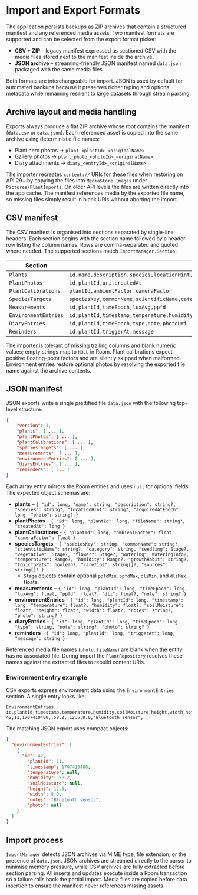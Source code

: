 # Import and Export Formats

The application persists backups as ZIP archives that contain a structured manifest and any
referenced media assets. Two manifest formats are supported and can be selected from the export
format picker:

- **CSV + ZIP** – legacy manifest expressed as sectioned CSV with the media files stored next to the
  manifest inside the archive.
- **JSON archive** – streaming-friendly JSON manifest named `data.json` packaged with the same media
  files.

Both formats are interchangeable for import. JSON is used by default for automated backups because
it preserves richer typing and optional metadata while remaining resilient to large datasets through
stream parsing.

## Archive layout and media handling

Exports always produce a flat ZIP archive whose root contains the manifest (`data.csv` or
`data.json`). Each referenced asset is copied into the same archive using deterministic file names:

- Plant hero photos → `plant_<plantId>_<originalName>`
- Gallery photos → `plant_photo_<photoId>_<originalName>`
- Diary attachments → `diary_<entryId>_<originalName>`

The importer recreates `content://` URIs for these files when restoring on API 29+ by copying the
files into `MediaStore.Images` under `Pictures/PlantImports`. On older API levels the files are
written directly into the app cache. The manifest references media by the exported file name, so
missing files simply result in blank URIs without aborting the import.

## CSV manifest

The CSV manifest is organised into sections separated by single-line headers. Each section begins
with the section name followed by a header row listing the column names. Rows are comma-separated
and quoted where needed. The supported sections match `ImportManager.Section`:

| Section | Columns |
| --- | --- |
| `Plants` | `id,name,description,species,locationHint,acquiredAtEpoch,photoUri` |
| `PlantPhotos` | `id,plantId,uri,createdAt` |
| `PlantCalibrations` | `plantId,ambientFactor,cameraFactor` |
| `SpeciesTargets` | `speciesKey,commonName,scientificName,category,seedlingPpfdMin,seedlingPpfdMax,seedlingDliMin,seedlingDliMax,vegetativePpfdMin,vegetativePpfdMax,vegetativeDliMin,vegetativeDliMax,flowerPpfdMin,flowerPpfdMax,flowerDliMin,flowerDliMax,wateringSchedule,wateringSoil,wateringTolerance,temperatureMin,temperatureMax,humidityMin,humidityMax,growthHabit,toxicToPets,careTips,sources` |
| `Measurements` | `id,plantId,timeEpoch,luxAvg,ppfd` |
| `EnvironmentEntries` | `id,plantId,timestamp,temperature,humidity,soilMoisture,height,width,notes,photo` |
| `DiaryEntries` | `id,plantId,timeEpoch,type,note,photoUri` |
| `Reminders` | `id,plantId,triggerAt,message` |

The importer is tolerant of missing trailing columns and blank numeric values; empty strings map to
`NULL` in Room. Plant calibrations expect positive floating-point factors and are silently skipped
when malformed. Environment entries restore optional photos by resolving the exported file name
against the archive contents.

## JSON manifest

JSON exports write a single prettified file `data.json` with the following top-level structure:

```json
{
    "version": 3,
    "plants": [ ... ],
    "plantPhotos": [ ... ],
    "plantCalibrations": [ ... ],
    "speciesTargets": [ ... ],
    "measurements": [ ... ],
    "environmentEntries": [ ... ],
    "diaryEntries": [ ... ],
    "reminders": [ ... ]
}
```

Each array entry mirrors the Room entities and uses `null` for optional fields. The expected object
schemas are:

- **plants** – `{ "id": long, "name": string, "description": string?, "species": string?,
  "locationHint": string?, "acquiredAtEpoch": long, "photo": string? }`
- **plantPhotos** – `{ "id": long, "plantId": long, "fileName": string?, "createdAt": long }`
- **plantCalibrations** – `{ "plantId": long, "ambientFactor": float, "cameraFactor": float }`
- **speciesTargets** – `{ "speciesKey": string, "commonName": string?, "scientificName": string?,
  "category": string, "seedling": Stage?, "vegetative": Stage?, "flower": Stage?,
  "watering": WateringInfo?, "temperature": Range?, "humidity": Range?, "growthHabit": string?,
  "toxicToPets": boolean?, "careTips": string[]?, "sources": string[]? }`
    - `Stage` objects contain optional `ppfdMin`, `ppfdMax`, `dliMin`, and `dliMax` floats.
- **measurements** – `{ "id": long, "plantId": long, "timeEpoch": long,
  "luxAvg": float, "ppfd": float?, "dli": float?, "note": string? }`
- **environmentEntries** – `{ "id": long, "plantId": long, "timestamp": long,
  "temperature": float?, "humidity": float?, "soilMoisture": float?, "height": float?,
  "width": float?, "notes": string?, "photo": string? }`
- **diaryEntries** – `{ "id": long, "plantId": long, "timeEpoch": long, "type": string,
  "note": string?, "photo": string? }`
- **reminders** – `{ "id": long, "plantId": long, "triggerAt": long, "message": string }`

Referenced media file names (`photo`, `fileName`) are blank when the entity has no associated file.
During import the `PlantRepository` resolves these names against the extracted files to rebuild
content URIs.

### Environment entry example

CSV exports express environment data using the `EnvironmentEntries` section. A single entry looks
like:

```
EnvironmentEntries
id,plantId,timestamp,temperature,humidity,soilMoisture,height,width,notes,photo
42,11,1707410400,,58.2,,12.5,8.0,"Bluetooth sensor",
```

The matching JSON export uses compact objects:

```json
{
  "environmentEntries": [
    {
      "id": 42,
        "plantId": 11,
        "timestamp": 1707410400,
        "temperature": null,
        "humidity": 58.2,
        "soilMoisture": null,
        "height": 12.5,
        "width": 8.0,
        "notes": "Bluetooth sensor",
        "photo": null
    }
  ]
}
```

## Import process

`ImportManager` detects JSON archives via MIME type, file extension, or the presence of `data.json`.
JSON archives are streamed directly to the parser to minimise memory pressure, while CSV archives are
fully extracted before section parsing. All inserts and updates execute inside a Room transaction so
a failure rolls back the partial import. Media files are copied before data insertion to ensure the
manifest never references missing assets.
